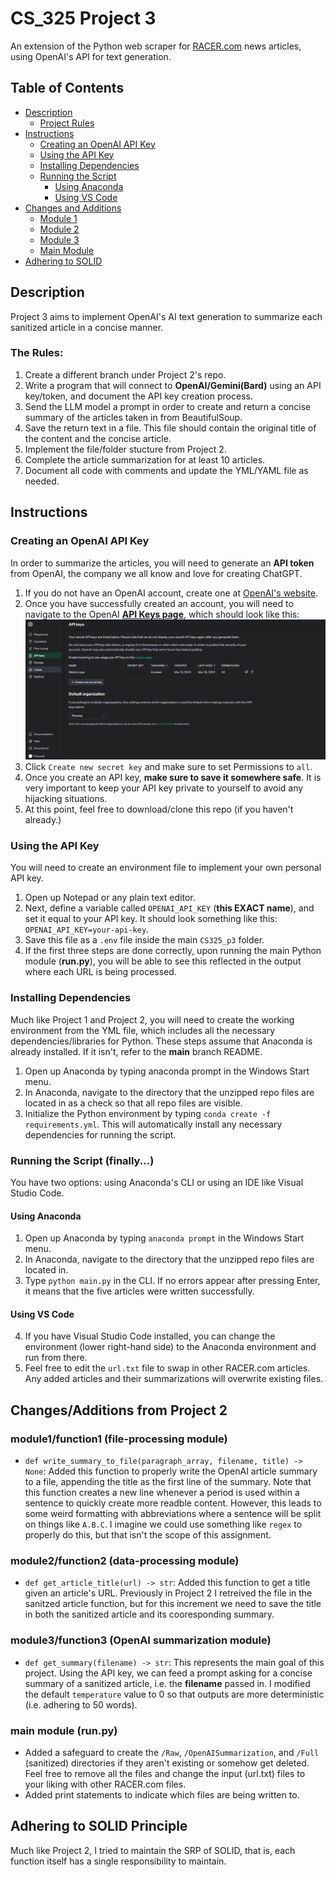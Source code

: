# CS_325 Project 3
An extension of the Python web scraper for [RACER.com](https://racer.com) news articles, using OpenAI's API for text generation.

## Table of Contents
- [Description](#Description)
    - [Project Rules](#the-rules)
- [Instructions](#instructions)
    - [Creating an OpenAI API Key](#creating-an-openai-api-key)
    - [Using the API Key](#using-the-api-key)
    - [Installing Dependencies](#installing-dependencies)
    - [Running the Script](#running-the-script-finally)
        - [Using Anaconda](#using-anaconda)
        - [Using VS Code](#using-vs-code)
- [Changes and Additions](#changesadditions-from-project-2)
    - [Module 1](#module1function1-file-processing-module)
    - [Module 2](#module2function2-data-processing-module)
    - [Module 3](#module3function3-openai-summarization-module)
    - [Main Module](#main-module-runpy)
- [Adhering to SOLID](#adhering-to-solid-principle)

## Description
Project 3 aims to implement OpenAI's AI text generation to summarize each sanitized article in a concise manner. 

### The Rules:
1. Create a different branch under Project 2's repo.
2. Write a program that will connect to **OpenAI/Gemini(Bard)** using an API key/token, and document the API key creation process.
3. Send the LLM model a prompt in order to create and return a concise summary of the articles taken in from BeautifulSoup.
4. Save the return text in a file. This file should contain the original title of the content and the concise article.
5. Implement the file/folder stucture from Project 2.
6. Complete the article summarization for at least 10 articles.
7. Document all code with comments and update the YML/YAML file as needed.

## Instructions
### Creating an OpenAI API Key
In order to summarize the articles, you will need to generate an **API token** from OpenAI, the company we all know and love for creating ChatGPT.
1. If you do not have an OpenAI account, create one at [OpenAI's website](https://platform.openai.com/).
2. Once you have successfully created an account, you will need to navigate to the OpenAI [**API Keys page**](https://platform.openai.com/api-keys), which should look like this: <img src="assets/api_keys.PNG" alt="OpenAI API Keys Webpage">
3. Click `Create new secret key` and make sure to set Permissions to `all`.
4. Once you create an API key, **make sure to save it somewhere safe**. It is very important to keep your API key private to yourself to avoid any hijacking situations.
5. At this point, feel free to download/clone this repo (if you haven't already.)
### Using the API Key
You will need to create an environment file to implement your own personal API key.
1. Open up Notepad or any plain text editor. 
2. Next, define a variable called `OPENAI_API_KEY` (**this EXACT name**), and set it equal to your API key. It should look something like this: `OPENAI_API_KEY=your-api-key`.
3. Save this file as a `.env` file inside the main `CS325_p3` folder.
4. If the first three steps are done correctly, upon running the main Python module (**run.py**), you will be able to see this reflected in the output where each URL is being processed.
### Installing Dependencies
Much like Project 1 and Project 2, you will need to create the working environment from the YML file, which includes all the necessary dependencies/libraries for Python. These steps assume that Anaconda is already installed. If it isn't, refer to the **main** branch README.
1. Open up Anaconda by typing anaconda prompt in the Windows Start menu.
2. In Anaconda, navigate to the directory that the unzipped repo files are located in as a check so that all repo files are visible.
3. Initialize the Python environment by typing `conda create -f requirements.yml`. This will automatically install any necessary dependencies for running the script.
### Running the Script (finally...)
You have two options: using Anaconda's CLI or using an IDE like Visual Studio Code.
#### Using Anaconda
1. Open up Anaconda by typing ```anaconda prompt``` in the Windows Start menu. 
2. In Anaconda, navigate to the directory that the unzipped repo files are located in.
3. Type ```python main.py``` in the CLI. If no errors appear after pressing Enter, it means that the five articles were written successfully. 
#### Using VS Code
4. If you have Visual Studio Code installed, you can change the environment (lower right-hand side) to the Anaconda environment and run from there.
5. Feel free to edit the `url.txt` file to swap in other RACER.com articles. Any added articles and their summarizations will overwrite existing files.

## Changes/Additions from Project 2
### **module1/function1** (file-processing module)
- `def write_summary_to_file(paragraph_array, filename, title) -> None`:
Added this function to properly write the OpenAI article summary to a file, appending the title as the first line of the summary. Note that this function creates a new line whenever a period is used within a sentence to quickly create more readble content. However, this leads to some weird formatting with abbreviations where a sentence will be split on things like `A.B.C`. I imagine we could use something like `regex` to properly do this, but that isn't the scope of this assignment.
### **module2/function2** (data-processing module)
- `def get_article_title(url) -> str`:
Added this function to get a title given an article's URL. Previously in Project 2 I retreived the file in the sanitzed article function, but for this increment we need to save the title in both the sanitized article and its cooresponding summary.
### **module3/function3** (OpenAI summarization module)
- `def get_summary(filename) -> str`:
This represents the main goal of this project. Using the API key, we can feed a prompt asking for a concise summary of a sanitized article, i.e. the **filename** passed in. I modified the default `temperature` value to 0 so that outputs are more deterministic (i.e. adhering to 50 words).
### **main** module (run.py)
- Added a safeguard to create the `/Raw`, `/OpenAISummarization`, and `/Full` (sanitized) directories if they aren't existing or somehow get deleted. Feel free to remove all the files and change the input (url.txt) files to your liking with other RACER.com files.
- Added print statements to indicate which files are being written to.

## Adhering to SOLID Principle
Much like Project 2, I tried to maintain the SRP of SOLID, that is, each function itself has a single responsibility to maintain. 



